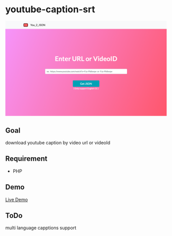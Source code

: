 # youtube-caption-srt
![alt text](/you2json.png "website screenshot")

## Goal
download youtube caption by video url or videoId

## Requirement
- PHP

## Demo
[Live Demo](http://www.you2json.nctu.me)

## ToDo
multi language capptions support

